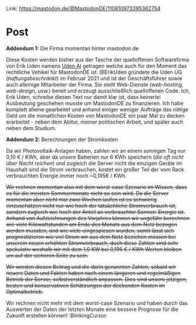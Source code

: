 Link: https://mastodon.de/@MastodonDE/110810973395362754

Post
=======================================
**Addendum 1:** Die Firma momentan hinter mastodon.de

Diese Kosten werden bisher aus der Tasche der quelloffenen Softwarefirma von Erik Uden namens [Uden AI](https://uden.ai) getragen welche auch für den Moment das rechtliche Vehikel für MastodonDE ist. @ErikUden gründete die Uden UG (*haftungsbeschränkt*) im Februar 2021 und ist der Geschäftsführer sowie auch alleinige Mitarbeiter der Firma. Sie stellt Web-Dienste (*web-hosting, web-design, usw.*) bereit und erzeugt ausschließlich quelloffenen Code. Ich, Erik Uden, schreibe diesen Text nur damit klar ist, dass keinerlei Ausbeutung geschehen musste um MastodonDE zu finanzieren. Ich habe komplett alleine gearbeitet und anhand einiger weniger Aufträge das nötige Geld um die monatlichen Kosten von MastodonDE ein paar Mal zu decken erarbeitet - neben dem Abitur, meiner politischen Arbeit, und später auch neben dem Studium.  


**Addendum 2:** Berechnungen der Stromkosten
  
Da wir Photovoltaik-Anlagen haben, zahlen wir an einem sonnigen Tag nur 0,10 € / KWh, aber da unsere Batterien nur 6 KWh speichern (*die oft nicht über Nacht reichen*) und zugleich die Server nicht die einzigen Geräte im Haushalt sind die Strom verbrauchen, kostet ein großer Teil der vom Rack verbrauchten Energie immer noch ~0,195€ / KWh.  
  
~~Wir rechnen momentan also mit dem worst-case Szenario im Wissen, dass es für die meisten Sommermonate nicht so sein wird. Da die Server momentan aber nicht mal zwei Wochen laufen ist es schwierig einzuschätzen nicht nur wie hoch der tatsächliche Stromverbrauch ist, sondern zugleich wie hoch der Anteil an verbrauchter Sonnen-Energie ist. Anhand von Aufzeichnungen des Vorjahres können wir ungefähr berechnen wie viele Kilowattstunden am Ende des Monats aus dem Netz bezogen werden mussten, und wie viele eingespiesen wurden, somit lässt sich prognostizieren wie viel Strom wir aus dem Netz beziehen müssen bei unserem neuen erhöhten Stromverbrauch, doch diese Zahlen sind sehr spekulativ weshalb wir mit dem 1,0 KW bei 0,195 € / KWh Werten bleiben um auf der sicheren Seite zu sein.~~

~~Wir werden diesen Beitrag und die darin genannten Zahlen, sobald wir neuere Daten und Fakten haben nach einem längeren und regelmäßigen Betrieb der Server, selbstverständlich anpassen. Dies sind unsere jetzigen, besten und konservativen Schätzungen der deckenden Kosten im Optimalbetrieb.~~ 

Wir rechnen nicht mehr mit dem worst-case Szenario und haben durch das Auswerten der Daten der letzten Monate eine bessere Prognose für die Zukunft erstellen können! :BlinkingCursor: